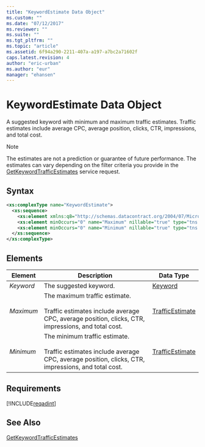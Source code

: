 ```yaml
---
title: "KeywordEstimate Data Object"
ms.custom: ""
ms.date: "07/12/2017"
ms.reviewer: ""
ms.suite: ""
ms.tgt_pltfrm: ""
ms.topic: "article"
ms.assetid: 6f94a290-2211-407a-a197-a7bc2a71602f
caps.latest.revision: 4
author: "eric-urban"
ms.author: "eur"
manager: "ehansen"
---
```

# KeywordEstimate Data Object
A suggested keyword with minimum and maximum traffic estimates. Traffic estimates include average CPC, average position, clicks, CTR, impressions, and total cost.

> [!NOTE]
> The estimates are not a prediction or guarantee of future performance. The estimates can vary depending on the filter criteria you provide in the [GetKeywordTrafficEstimates](../adinsight-api/getkeywordtrafficestimates-service-operation.md) service request.

## Syntax

```xml
<xs:complexType name="KeywordEstimate">
  <xs:sequence>
    <xs:element xmlns:q8="http://schemas.datacontract.org/2004/07/Microsoft.BingAds.Advertiser.AdInsight.Api.DataContract.V11.Entity.Common" minOccurs="0" name="Keyword" nillable="true" type="q8:Keyword"/>
    <xs:element minOccurs="0" name="Maximum" nillable="true" type="tns:TrafficEstimate"/>
    <xs:element minOccurs="0" name="Minimum" nillable="true" type="tns:TrafficEstimate"/>
  </xs:sequence>
</xs:complexType>
```

## <a name="Elements"></a>Elements

|Element|Description|Data Type|
|-----------|---------------|-------------|
|*Keyword*|The suggested keyword.|[Keyword](../adinsight-api/keyword-data-object.md)|
|*Maximum*|The maximum traffic estimate.<br/><br/>Traffic estimates include average CPC, average position, clicks, CTR, impressions, and total cost.|[TrafficEstimate](../adinsight-api/trafficestimate-data-object.md)|
|*Minimum*|The minimum traffic estimate.<br/><br/>Traffic estimates include average CPC, average position, clicks, CTR, impressions, and total cost.|[TrafficEstimate](../adinsight-api/trafficestimate-data-object.md)|

## Requirements
[!INCLUDE[reqadint](../adinsight-api/includes/reqadint.md)]
## See Also
[GetKeywordTrafficEstimates](../adinsight-api/getkeywordtrafficestimates-service-operation.md)  
